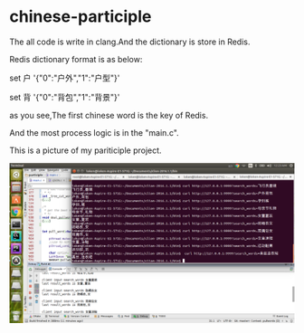 # chinese-participle

The all code is write in clang.And the dictionary is store in Redis.

Redis dictionary format is as below:

set 户 '{"0":"户外","1":"户型"}'

set 背 '{"0":"背包","1":"背景"}'

as you see,The first chinese word is the key of Redis.

And the most process logic is in the "main.c".

This is a picture of my pariticiple project.

 ![image](https://github.com/lokenetwork/chinese-participle/blob/master/demo-pictures/chinese-participle.png)
